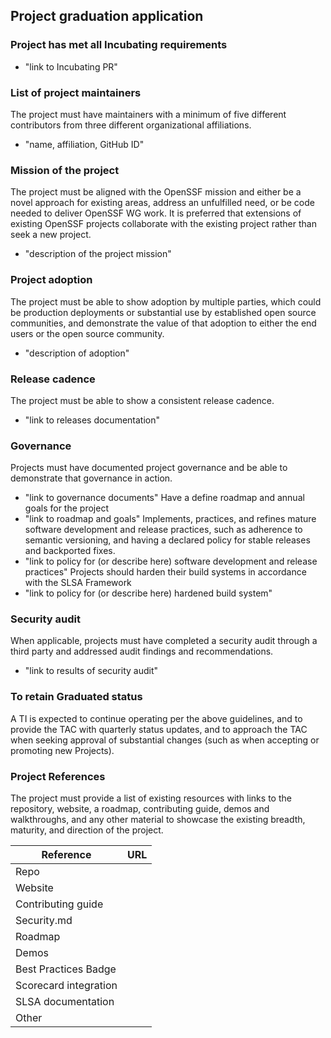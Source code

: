 ## Project graduation application

### Project has met all Incubating requirements
  * "link to Incubating PR"

### List of project maintainers
The project must have maintainers with a minimum of five different contributors from three different organizational affiliations.
  * "name, affiliation, GitHub ID"

### Mission of the project
The project must be aligned with the OpenSSF mission and either be a novel approach for existing areas, address an unfulfilled need, or be code needed to deliver OpenSSF WG work. It is preferred that extensions of existing OpenSSF projects collaborate with the existing project rather than seek a new project.
  * "description of the project mission"

### Project adoption
The project must be able to show adoption by multiple parties, which could be production deployments or substantial use by established open source communities, and demonstrate the value of that adoption to either the end users or the open source community.
  * "description of adoption"

### Release cadence
The project must be able to show a consistent release cadence.
  * "link to releases documentation"

### Governance
Projects must have documented project governance and be able to demonstrate that governance in action.
  * "link to governance documents"
Have a define roadmap and annual goals for the project
  * "link to roadmap and goals"
Implements, practices, and refines mature software development and release practices, such as adherence to semantic versioning, and having a declared policy for stable releases and backported fixes.
  * "link to policy for (or describe here) software development and release practices"
Projects should harden their build systems in accordance with the SLSA Framework
  * "link to policy for (or describe here) hardened build system"

### Security audit
When applicable, projects must have completed a security audit through a third party and addressed audit findings and recommendations.
  * "link to results of security audit"

### To retain Graduated status
A TI is expected to continue operating per the above guidelines, and to provide the TAC with quarterly status updates, and to approach the TAC when seeking approval of substantial changes (such as when accepting or promoting new Projects).

### Project References
The project must provide a list of existing resources with links to the repository, website, a roadmap, contributing guide, demos and walkthroughs, and any other material to showcase the existing breadth, maturity, and direction of the project.

 Reference              | URL |
|-----------------------|-----|
| Repo                  |     |
| Website               |     |
| Contributing guide    |     |
| Security.md           |     |
| Roadmap               |     |
| Demos                 |     |
| Best Practices Badge  |     |
| Scorecard integration |     |
| SLSA documentation    |     |
| Other                 |     |
